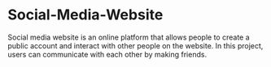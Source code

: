 # Social-Media-Website
Social media website is an online platform that allows people to create a public account and interact with other people on the website. In this project, users can communicate with each other by making friends.

